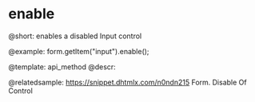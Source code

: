 enable
=============

@short: enables a disabled Input control





@example:
form.getItem("input").enable();


@template: api_method
@descr:

@relatedsample: https://snippet.dhtmlx.com/n0ndn215	Form. Disable Of Control
